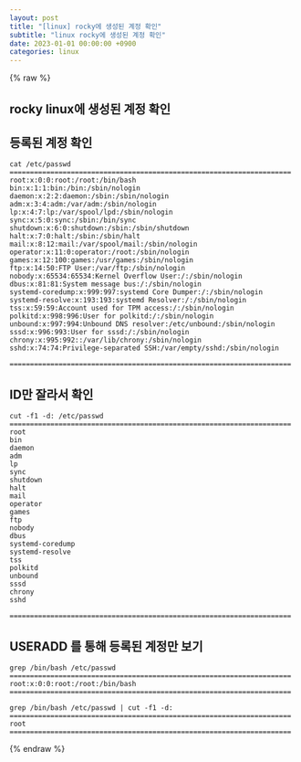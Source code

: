 ```yaml
---
layout: post
title: "[linux] rocky에 생성된 계정 확인"
subtitle: "linux rocky에 생성된 계정 확인"
date: 2023-01-01 00:00:00 +0900
categories: linux
---
```

{% raw %}
## rocky linux에 생성된 계정 확인  
  
## 등록된 계정 확인  
	cat /etc/passwd  
	=====================================================================  
	root:x:0:0:root:/root:/bin/bash  
	bin:x:1:1:bin:/bin:/sbin/nologin  
	daemon:x:2:2:daemon:/sbin:/sbin/nologin  
	adm:x:3:4:adm:/var/adm:/sbin/nologin  
	lp:x:4:7:lp:/var/spool/lpd:/sbin/nologin  
	sync:x:5:0:sync:/sbin:/bin/sync  
	shutdown:x:6:0:shutdown:/sbin:/sbin/shutdown  
	halt:x:7:0:halt:/sbin:/sbin/halt  
	mail:x:8:12:mail:/var/spool/mail:/sbin/nologin  
	operator:x:11:0:operator:/root:/sbin/nologin  
	games:x:12:100:games:/usr/games:/sbin/nologin  
	ftp:x:14:50:FTP User:/var/ftp:/sbin/nologin  
	nobody:x:65534:65534:Kernel Overflow User:/:/sbin/nologin  
	dbus:x:81:81:System message bus:/:/sbin/nologin  
	systemd-coredump:x:999:997:systemd Core Dumper:/:/sbin/nologin  
	systemd-resolve:x:193:193:systemd Resolver:/:/sbin/nologin  
	tss:x:59:59:Account used for TPM access:/:/sbin/nologin  
	polkitd:x:998:996:User for polkitd:/:/sbin/nologin  
	unbound:x:997:994:Unbound DNS resolver:/etc/unbound:/sbin/nologin  
	sssd:x:996:993:User for sssd:/:/sbin/nologin  
	chrony:x:995:992::/var/lib/chrony:/sbin/nologin  
	sshd:x:74:74:Privilege-separated SSH:/var/empty/sshd:/sbin/nologin  
  
	=====================================================================  
  
## ID만 잘라서 확인  
	cut -f1 -d: /etc/passwd  
	=====================================================================  
	root  
	bin  
	daemon  
	adm  
	lp  
	sync  
	shutdown  
	halt  
	mail  
	operator  
	games  
	ftp  
	nobody  
	dbus  
	systemd-coredump  
	systemd-resolve  
	tss  
	polkitd  
	unbound  
	sssd  
	chrony  
	sshd  
  
	=====================================================================  
  
## USERADD 를 통해 등록된 계정만 보기  
  
	grep /bin/bash /etc/passwd  
	=====================================================================  
	root:x:0:0:root:/root:/bin/bash  
	=====================================================================  
  
	grep /bin/bash /etc/passwd | cut -f1 -d:  
	=====================================================================  
	root  
	=====================================================================  

{% endraw %}
